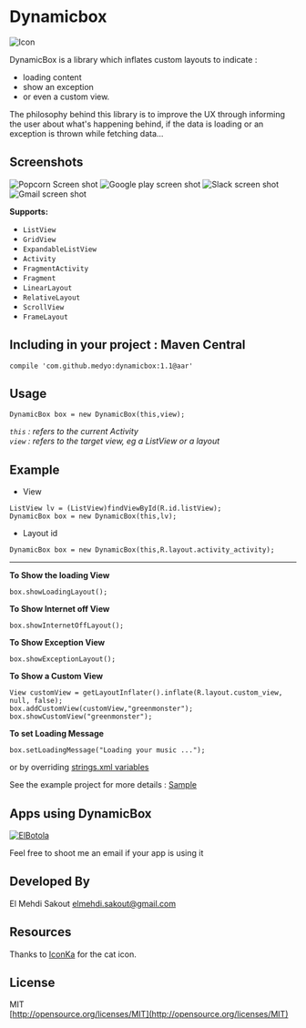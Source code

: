 Dynamicbox
========== 
![Icon](https://raw.github.com/medyo/dynamicbox/master/screenshots/cat-box-icon.png "Dynamic Box")  

DynamicBox is a library which inflates custom layouts to indicate : 
 
* loading content
* show an exception
* or even a custom view.  

The philosophy behind this library is to improve the UX through informing the user about what's happening behind, if the data is loading or an exception is thrown while fetching data...

Screenshots
---
 
![Popcorn Screen shot](https://raw.github.com/medyo/dynamicbox/master/screenshots/demo_popcorn_loading.png)
![Google play screen shot](https://raw.github.com/medyo/dynamicbox/master/screenshots/demo_gplay_no_internet.png)
![Slack screen shot](https://raw.github.com/medyo/dynamicbox/master/screenshots/demo_slack_loading.png)
![Gmail screen shot](https://raw.github.com/medyo/dynamicbox/master/screenshots/demo_gmail_no_messages.png)

__Supports:__

- `ListView`
- `GridView`
- `ExpandableListView`
- `Activity`
- `FragmentActivity`
- `Fragment`
- `LinearLayout`
- `RelativeLayout`
- `ScrollView`
- `FrameLayout`

Including in your project : Maven Central
---------------------

```compile 'com.github.medyo:dynamicbox:1.1@aar'```

Usage
---------------------

```
DynamicBox box = new DynamicBox(this,view);
```
*`this` : refers to the current Activity*  
*`view` : refers to the target view, eg a ListView or a layout*

Example
---------------------

- View

```
ListView lv = (ListView)findViewById(R.id.listView);    
DynamicBox box = new DynamicBox(this,lv);
```

- Layout id

```
DynamicBox box = new DynamicBox(this,R.layout.activity_activity);
```
_____

**To Show the loading View**  
```
box.showLoadingLayout();
```

**To Show Internet off View**  
```
box.showInternetOffLayout();
```

**To Show Exception View**  
```
box.showExceptionLayout();
```

**To Show a Custom View**  
```
View customView = getLayoutInflater().inflate(R.layout.custom_view, null, false);
box.addCustomView(customView,"greenmonster");
box.showCustomView("greenmonster");
```  

**To set Loading Message**
```
box.setLoadingMessage("Loading your music ...");
```
or by overriding [strings.xml variables](DynamicBox/src/main/res/values/strings.xml)

See the example project for more details : [Sample](DynamicBoxExample/src/main/java/mehdi/sakout/dynamicboxexample/)

Apps using DynamicBox  
---------------------   
[![ElBotola](https://raw.github.com/medyo/dynamicbox/master/screenshots/apps/com.mobiacube.elbotola.png)](https://play.google.com/store/apps/details?id=com.mobiacube.elbotola)  

Feel free to shoot me an email if your app is using it

Developed By
---------------------
El Mehdi Sakout <elmehdi.sakout@gmail.com>

Resources
---------------------
Thanks to [IconKa](http://www.iconka.com) for the cat icon.

License
---------------------

MIT  
[http://opensource.org/licenses/MIT](http://opensource.org/licenses/MIT)
